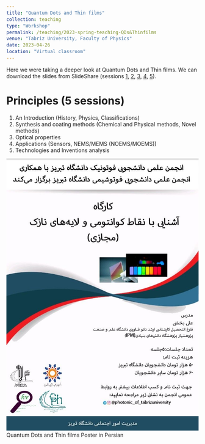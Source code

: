 ```yaml
---
title: "Quantum Dots and Thin films"
collection: teaching
type: "Workshop"
permalink: /teaching/2023-spring-teaching-QDs&Thinfilms
venue: "Tabriz University, Faculty of Physics"
date: 2023-04-26
location: "Virtual classroom"
---
```


Here we were taking a deeper look at Quantum Dots and Thin films.
We can download the slides from SlideShare (sessions <a href="https://www.slideshare.net/alibakhshi15/qdthinfilms1pptx">1</a>,
<a href="https://www.slideshare.net/alibakhshi15/qdthinfilms2pptx">2</a>, <a href="https://www.slideshare.net/alibakhshi15/qdthinfilms3pptx">3</a>, 
<a href="https://www.slideshare.net/alibakhshi15/qdthinfilms4pptx">4</a>, <a href="https://www.slideshare.net/alibakhshi15/qdthinfilms5pptx">5</a>).

Principles (5 sessions)
======
1) An Introduction (History, Physics, Classifications)   
2) Synthesis and coating methods (Chemical and Physical methods, Novel methods)  
3) Optical properties  
4) Applications (Sensors, NEMS/MEMS (NOEMS/MOEMS))  
5) Technologies and Inventions analysis   

![socialqta.jpg](/images/teachings/QD&ThinFilm.jpg)
Quantum Dots and Thin films Poster in Persian
